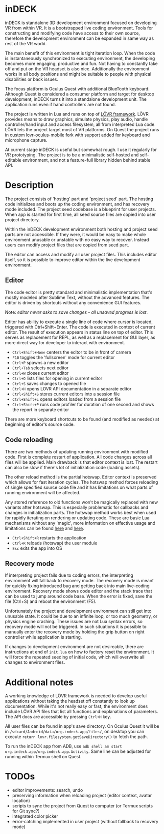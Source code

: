 # inDECK

inDECK is standalone 3D development environment focused on developing VR from within VR. It is a bootstrapped live coding environment. Tools for constructing and modifying code have access to their own source, therefore the development environment can be expanded in same way as rest of the VR world.

The main benefit of this environment is tight iteration loop. When the code is instantaneously synchronized to executing environment, the developing becomes more engaging, productive and fun. Not having to constantly take off and put on the VR headset is also nice. Additionally the environment works in all body positions and might be suitable to people with physical disabilities or back issues.

The focus platform is Oculus Quest with additional BlueTooth keyboard. Although Quest is considered a consumer platform and target for desktop development, inDECK turns it into a standalone development unit. The application runs even if hand controllers are not found.

The project is written in Lua and runs on top of [LÖVR framework](https://lovr.org/). LÖVR provides means to draw graphics, simulate physics, play audio, handle controller/hand input and access filesystem, all from interpreted Lua code. LÖVR lets the project target most of VR platforms. On Quest the project runs in custom [lovr-oculus-mobile](https://github.com/jmiskovic/lovr-oculus-mobile) fork with support added for keyboard and microphone capture.

At current stage inDECK is useful but somewhat rough. I use it regularly for VR prototyping. The project is to be a minimalistic self-hosted and self-editable environment, and not a feature-full library hidden behind stable API.


# Description

The project consists of 'hosting' part and 'project seed' part. The hosting code initializes and boots up the coding environment, and has recovery mode included. The project seed codebase is a blueprint for user projects. When app is started for first time, all seed source files are copied into user project directory.

Within the inDECK development environment both hosting and project seed parts are not accessible. If they were, it would be easy to make whole environment unusable or unstable with no easy way to recover. Instead users can modify project files that are copied from seed part.

The editor can access and modify all user project files. This includes editor itself, so it is possible to improve editor within the live development environment.


## Editor

The code editor is pretty standard and minimalistic implementation that's mostly modeled after Sublime Text, without the advanced features. The editor is driven by shortcuts without any convenience GUI features.

Note: *editor never asks to save changes - all unsaved progress is lost*.

Editor has ability to execute a single line of code where cursor is located, triggered with Ctrl+Shift+Enter. The code is executed in context of current editor. The result of execution appears in status line on top of editor. This serves as replacement for REPL, as well as a replacement for GUI layer, as more direct way for developer to interact with environment.

* `Ctrl+Shift+Home` centers the editor to be in front of camera
* `F10` toggles the 'fullscreen' mode for current editor
* `Ctrl+P` spawns a new editor
* `Ctrl+Tab` selects next editor
* `Ctrl+W` closes current editor
* `Ctrl+O` lists files for opening in current editor
* `Ctrl+S` saves changes to opened file
* `Ctrl+H` opens LOVR API documentation in a separate editor
* `Ctrl+Shift+S` stores current editors into a session file
* `Ctrl+Shift+L` opens editors loaded from a session file
* `Ctrl+Shift+P` runs code profiler for duration of one second and shows the report in separate editor

There are more keyboard shortcuts to be found (and modified as needed) at beginning of editor's source code.


## Code reloading

There are two methods of updating running environment with modified code. First is complete restart of application. All code changes across all files will be applied. Main drawback is that editor context is lost. The restart can also be slow if there's lot of initialization code (loading assets).

The other reload method is the partial hotswap. Editor context is preserved which allows for fast iteration cycles. The hotswap method forces reloading of single specified source code file and it has limitations on what parts of running environment will be affected.

Any stored reference to old functions won't be magically replaced with new variants after hotswap. This is especially problematic for callbacks and changes in initialization parts. The hotswap method works best when used for rapidly iterating on rendering or updating code. These are basic Lua mechanisms without any 'magic', more information on effective usage and limitations can be found [here](https://defold.com/manuals/modules/#hot-reloading-modules) and [here](https://defold.com/manuals/hot-reload/#reloading-scripts).

* `Ctrl+Shift+R` restarts the application
* `Ctrl+R` reloads (hotswap) the user module
* `Esc` exits the app into OS


## Recovery mode

If interpreting project fails due to coding errors, the interpreting environment will fall back to recovery mode. The recovery mode is meant for quickly fixing introduced bug and getting back into main live-coding environment. Recovery mode shows code editor and the stack trace that can be used to jump around code base. When the error is fixed, save the file (Ctrl+S) and reboot the environment (F5).

Unfortunately the project and development environment can still get into unusable state. It could be due to an infinite loop, or too much geometry, or physics engine crashing. These issues are not Lua syntax errors, so recovery mode will not be triggered. In such situations it is possible to manually enter the recovery mode by holding the grip button on right controller while application is starting.

If changes to development environment are not desireable, there are instructions at end of `init.lua` on how to factory reset the environment. It will force the repeated seeding of initial code, which will overwrite all changes to environment files.


# Additional notes

A working knowledge of LÖVR framework is needed to develop useful applications without taking the headset off constantly to look up documentation. While it's not really easy or fast, the environment does include LÖVR API files that list all functions and explanations of parameters. The API docs are accessible by pressing `Ctrl+H` key.

All user files can be found in app's save directory. On Oculus Quest it will be in `/sdcard/Android/data/org.indeck.app/files/`, on desktop you can execute `return lovr.filesystem.getSaveDirectory()` to fetch the path.

To run the inDECK app from ADB, use `adb shell am start org.indeck.app/org.indeck.app.Activity`. Same line can be adjusted for running within Termux shell on Quest.

# TODOs

* editor improvements: search, undo
* preserving information when reloading project (editor context, avatar location)
* scripts to sync the project from Quest to computer (or Termux scripts for Git sync?)
* integrated color picker
* error-catching implemented in user project (without fallback to recovery mode)
